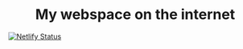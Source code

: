 <h1 align="center">
  My webspace on the internet
</h1>

[![Netlify Status](https://api.netlify.com/api/v1/badges/72ba2e0a-1b75-474d-9ad4-585c847df8ff/deploy-status)](https://app.netlify.com/sites/mzubairahmed/deploys)